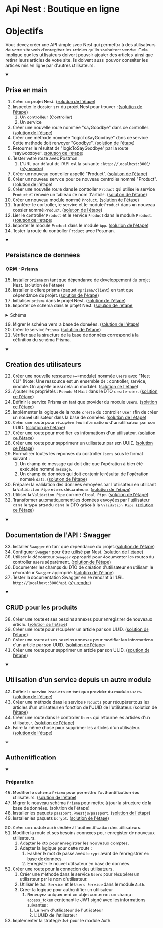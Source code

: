 # Api Nest : Boutique en ligne

# Objectifs

Vous devez créer une API simple avec Nest qui permettra à des utilisateurs de votre site web d'enregitrer les articles qu'ils souhaitent vendre. Cela implique que les utilisateurs doivent pouvoir ajouter des articles, ainsi que retirer leurs articles de votre site. Ils doivent aussi pouvoir consulter les articles mis en ligne par d'autres utilisateurs.

<details open><summary><h2>Prise en main</h2></summary>

1. Créer un projet Nest. ([solution de l'étape](https://github.com/benjGam/E-Commerce-API-NW/tree/01-cr%C3%A9er-un-projet-nest))
2. Inspecter le dossier `src` du projet Nest pour trouver : ([solution de l'étape](https://github.com/benjGam/E-Commerce-API-NW/tree/02-inspecter-src))
   1. Un controlleur (Controller)
   2. Un service
3. Créer une nouvelle route nommée "sayGoodbye" dans ce controller. ([solution de l'étape](https://github.com/benjGam/E-Commerce-API-NW/tree/03-cr%C3%A9er-une-route))
4. Créer une méthode nommée "logicToSayGoodbye" dans ce service. Cette méthode doit renvoyer "Goodbye". ([solution de l'étape](https://github.com/benjGam/E-Commerce-API-NW/tree/04-cr%C3%A9er-une-m%C3%A9thode-dans-un-service))
5. Retourner le résultat de "logicToSayGoodbye" par la route "sayGoodbye". ([solution de l'étape](https://github.com/benjGam/E-Commerce-API-NW/tree/05-retourner-le-resultat))
6. Tester votre route avec Postman.
   1. L'URL par défaut de l'API est la suivante : `http://localhost:3000/` ([s'y rendre](http://localhost:3000/))
7. Créer un nouveau controller appellé "Product". ([solution de l'étape](https://github.com/benjGam/E-Commerce-API-NW/tree/07-cr%C3%A9er-un-controller))
8. Créer un nouveau service pour ce nouveau controller nommé "Product". ([solution de l'étape](https://github.com/benjGam/E-Commerce-API-NW/tree/08-cr%C3%A9er-un-service))
9. Créer une nouvelle route dans le controller `Product` qui utilise le service `Product` et renvoie un tableau de nom d'article. ([solution de l'étape](https://github.com/benjGam/E-Commerce-API-NW/tree/09-cr%C3%A9er-une-route))
10. Créer un nouveau module nommé `Product`. ([solution de l'étape](https://github.com/benjGam/E-Commerce-API-NW/tree/10-cr%C3%A9er-un-module-product))
11. Tranférer le controller, le service et le module `Product` dans un nouveau dossier nommé `Product`. ([solution de l'étape](https://github.com/benjGam/E-Commerce-API-NW/tree/11-transf%C3%A9rer-dans-un-dossier))
12. Lier le controller `Product` et le service `Product` dans le module `Product`. ([solution de l'étape](https://github.com/benjGam/E-Commerce-API-NW/tree/12-lier-controller-et-service-au-module))
13. Importer le module `Product` dans le module `App`. ([solution de l'étape](https://github.com/benjGam/E-Commerce-API-NW/tree/13-importer-module-product-dans-module-app))
14. Tester la route du controller `Product` avec Postman.
</details>
<details open><summary><h2>Persistance de données</h2></summary>

### ORM : Prisma

15. Installer `prisma` en tant que dépendance de développement du projet Nest. ([solution de l'étape](https://github.com/benjGam/E-Commerce-API-NW/tree/15-installer-prisma))
16. Installer le client prisma (paquet `@prisma/client`) en tant que dépendance du projet. ([solution de l'étape](https://github.com/benjGam/E-Commerce-API-NW/tree/16-installer-le-client-prisma))
17. Initialiser `prisma` dans le projet Nest. ([solution de l'étape](https://github.com/benjGam/E-Commerce-API-NW/tree/17-initialiser-prisma))
18. Importer ce schéma dans le projet Nest. ([solution de l'étape](https://github.com/benjGam/E-Commerce-API-NW/tree/18-importer-le-sch%C3%A9ma))
<details>  
<summary>Schéma</summary>

```prisma
generator client {
  provider = "prisma-client-js"
}

datasource db {
  provider = "postgresql"
  url      = env("DB_URL")
}

model Products {
  UUID        String @id(map: "products_uuid") @unique() @default(uuid()) @db.VarChar(36) //UUIDv4
  Name        String @db.VarChar(50)
  Price       Int
  Description String @db.Text()
  authorUUID  String @db.VarChar(36) // Ref to UUIDv4
  Author      Users  @relation(map: "product_author", fields: [authorUUID], references: [UUID])
}

model Users {
  UUID     String     @id(map: "users_uuid") @unique() @default(uuid()) @db.VarChar(36) //UUIDv4
  Pseudo   String     @unique() @db.VarChar(50)
  Mail     String     @unique() @db.VarChar(75)
  Products Products[]
}
```

</details>

19. Migrer le schéma vers la base de données. ([solution de l'étape](https://github.com/benjGam/E-Commerce-API-NW/tree/19-migrer-le-sch%C3%A9ma))
20. Créer le service `Prisma`. ([solution de l'étape](https://github.com/benjGam/E-Commerce-API-NW/tree/20-cr%C3%A9er-le-service-prisma)) 
21. Vérifier que la structure de la base de données correspond à la définition du schéma Prisma.

</details>
<details open><summary><h2>Création des utilisateurs</h2></summary>

22. Créer une nouvelle ressource (~=module) nommée `Users` avec "Nest CLI" (Note: Une ressource est un ensemble de : controller, service, module. On appelle aussi cela un module). ([solution de l'étape](https://github.com/benjGam/E-Commerce-API-NW/tree/22-cr%C3%A9er-ressource-users)) 
23. Ajouter les propriétés : `Pseudo` et `Mail` dans le DTO `create-user`. ([solution de l'étape](https://github.com/benjGam/E-Commerce-API-NW/tree/23-ajouter-les-propri%C3%A9t%C3%A9s-au-dto)) 
24. Définir le service Prisma en tant que provider du module `Users`. ([solution de l'étape](https://github.com/benjGam/E-Commerce-API-NW/tree/24-utiliser-le-service-prisma-comme-provider)) 
25. Implémenter la logique de la route `create` du controller `User` afin de créer un nouvel utilisateur dans la base de données. ([solution de l'étape](https://github.com/benjGam/E-Commerce-API-NW/tree/25-impl%C3%A9menter-la-logique-de-la-route-create)) 
26. Créer une route pour récupérer les informations d'un utilisateur par son UUID. ([solution de l'étape](https://github.com/benjGam/E-Commerce-API-NW/tree/26-cr%C3%A9er-une-route-pour-r%C3%A9cup%C3%A9rer))
27. Créer une route pour modifier les informations d'un utilisateur. ([solution de l'étape](https://github.com/benjGam/E-Commerce-API-NW/tree/27-cr%C3%A9er-une-route-pour-modifier))
28. Créer une route pour supprimenr un utilisateur par son UUID. ([solution de l'étape](https://github.com/benjGam/E-Commerce-API-NW/tree/28-cr%C3%A9er-une-route-pour-supprimenr))
29. Normaliser toutes les réponses du controller `Users` sous le format suivant : 
    1. Un champ de message qui doit dire que l'opération à bien été exécutée nommé `message`.
    2. Un champ de données qui doit contenir le résultat de l'opération nommé `data`. ([solution de l'étape](https://github.com/benjGam/E-Commerce-API-NW/tree/29-normaliser-les-r%C3%A9ponses))
30. Préparer la validation des données envoyées par l'utilisateur en utilisant la `Validation Pipe` et ses décorateurs. ([solution de l'étape](https://github.com/benjGam/E-Commerce-API-NW/tree/30-valider-les-entr%C3%A9es-utilisateurs))
31. Utiliser la `Validation Pipe` comme `Global Pipe`. ([solution de l'étape](https://github.com/benjGam/E-Commerce-API-NW/tree/31-utiliser-la-validation-pipe))
32. Transformer automatiquement les données envoyées par l'utilisateur dans le type attendu dans le DTO grâce à la `Validation Pipe`. ([solution de l'étape](https://github.com/benjGam/E-Commerce-API-NW/tree/32-tranformer-automatiquement-les-donn%C3%A9es))

</details>
<details open>
<summary><h2>Documentation de l'API : Swagger</h2></summary>

33. Installer `Swagger` en tant que dépendance du projet.([solution de l'étape](https://github.com/benjGam/E-Commerce-API-NW/tree/33-installer-swagger))
34. Configurer `Swagger` pour être utilisé par Nest. ([solution de l'étape](https://github.com/benjGam/E-Commerce-API-NW/tree/34-configurer-swagger))
35. Utiliser le décorateur `Swagger` approprié pour documenter les routes du controller `Users` séparément. ([solution de l'étape](https://github.com/benjGam/E-Commerce-API-NW/tree/35-documenter-le-controller-users))
36. Documenter les champs du DTO de création d'utilisateur en utilisant le décorateur `Swagger` approprié. ([solution de l'étape](https://github.com/benjGam/E-Commerce-API-NW/tree/36-documenter-les-champs-d'un-dto))
37. Tester la documentation Swagger en se rendant à l'URL `http://localhost:3000/api` ([s'y rendre](http://localhost:3000/api))

</details>
<details open>
<summary><h2>CRUD pour les produits</h2></summary>

38. Créer une route et ses besoins annexes pour enregistrer de nouveaux article. ([solution de l'étape](https://github.com/benjGam/E-Commerce-API-NW/tree/38-cr%C3%A9er-une-route-pour-enregistrer-de-nouveaux-articles))
39. Créer une route pour récupérer un article par son UUID. ([solution de l'étape](https://github.com/benjGam/E-Commerce-API-NW/tree/39-cr%C3%A9er-une-route-pour-r%C3%A9cup%C3%A9rer-un-produit))
40. Créer une route et ses besoins annexes pour modifier les informations d'un article par son UUID. ([solution de l'étape](https://github.com/benjGam/E-Commerce-API-NW/tree/40-cr%C3%A9er-une-route-pour-modifier-un-produit))
41. Créer une route pour supprimer un article par son UUID. ([solution de l'étape](https://github.com/benjGam/E-Commerce-API-NW/tree/41-cr%C3%A9er-une-route-pour-supprimer-un-article))

</details>
<details open>
<summary><h2>Utilisation d'un service depuis un autre module</h2></summary>

42. Définir le service `Products` en tant que provider du module `Users`. ([solution de l'étape](https://github.com/benjGam/E-Commerce-API-NW/tree/42-d%C3%A9finir-le-service-product-en-tant-que-provider-du-module-users))
43. Créer une méthode dans le service `Products` pour récupérer tous les articles d'un utilisateur en fonction de l'UUID de l'utilisateur. ([solution de l'étape](https://github.com/benjGam/E-Commerce-API-NW/tree/43-cr%C3%A9er-une-m%C3%A9thode-dans-le-service-pour-r%C3%A9cup%C3%A9rer-les-articles))
44. Créer une route dans le controller `Users` qui retourne les articles d'un utilisateur. ([solution de l'étape](https://github.com/benjGam/E-Commerce-API-NW/tree/44-cr%C3%A9er-une-route-pour-r%C3%A9cup%C3%A9rer-les-articles))
45. Faire la même chose pour supprimer les articles d'un utilisateur. ([solution de l'étape](https://github.com/benjGam/E-Commerce-API-NW/tree/45-on-prend-les-m%C3%AAmes-et-on-recommence))

</details>

<details open>
<summary><h2>Authentification</h2></summary>

<details open>
<summary><h3>Préparation</h3></summary>

46. Modifier le schéma `Prisma` pour permettre l'authentification des utilisateurs. ([solution de l'étape](https://github.com/benjGam/E-Commerce-API-NW/tree/46-modifier-le-sch%C3%A9ma))
47. Migrer le nouveau schéma `Prisma` pour mettre à jour la structure de la base de données. ([solution de l'étape](https://github.com/benjGam/E-Commerce-API-NW/tree/47-migrer-le-sch%C3%A9ma))
48. Installer les paquets `passport`, `@nestjs/passport`. ([solution de l'étape](https://github.com/benjGam/E-Commerce-API-NW/tree/48-installer-passport))
49. Installer les paquets `bcrypt`. ([solution de l'étape](https://github.com/benjGam/E-Commerce-API-NW/tree/49-installer-bcrypt))

</details>

50. Créer un module `Auth` dédiée à l'authentification des utilisateurs.
51. Modifier la route et ses besoins connexes pour enregister de nouveaux utilisateurs.
    1. Adapter le dto pour enregistrer les nouveaux comptes.
    2. Adapter la logique pour cette route :
       1. Hasher le mot de passe avec `bcrypt` avant de l'enregistrer en base de données.
       2. Enregister le nouvel utilisateur en base de données.
52. Créer une route pour la connexion des utilisateurs.
    1. Créer une méthode dans le service `Users` pour récupérer un utilisateur par le nom d'utilisateur.
    2. Utiliser le `Jwt Service` et le `Users Service` dans le module `Auth`.
    3. Créer la logique pour authentifier un utilisateur
       1. Renvoyez uniquement un objet contenant un champ : `access_token` contenant le JWT signé avec les informations suivantes :
          1. Le nom d'utilisateur de l'utilisateur
          2. L'UUID de l'utilisateur 
53. Implémenter la stratégie `Jwt` pour le module Auth.

</details>